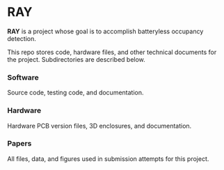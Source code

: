 # RAY

**RAY** is a project whose goal is to accomplish batteryless occupancy detection.  

This repo stores code, hardware files, and other technical documents for the project. Subdirectories are described below.

### Software
Source code, testing code, and documentation.

### Hardware
Hardware PCB version files, 3D enclosures, and documentation.

### Papers
All files, data, and figures used in submission attempts for this project.


